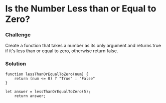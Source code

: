 # Is the Number Less than or Equal to Zero?

### Challenge

Create a function that takes a number as its only argument and returns true if it's less than or equal to zero, otherwise return false.

### Solution

```
function lessThanOrEqualToZero(num) {
	return (num <= 0) ? "True" : "False"
}

let answer = lessThanOrEqualToZero(5);
	return answer;
```